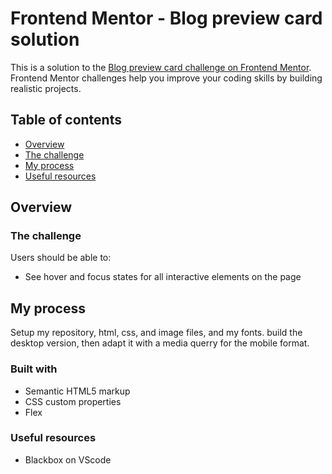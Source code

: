 # Frontend Mentor - Blog preview card solution

This is a solution to the [Blog preview card challenge on Frontend Mentor](https://www.frontendmentor.io/challenges/blog-preview-card-ckPaj01IcS). Frontend Mentor challenges help you improve your coding skills by building realistic projects. 

## Table of contents

  - [Overview](#overview)
  - [The challenge](#the-challenge)
  - [My process](#my-process)
  - [Useful resources](#useful-resources)

## Overview

### The challenge

Users should be able to:

- See hover and focus states for all interactive elements on the page


## My process

Setup my repository, html, css, and image files, and my fonts.
build the desktop version, then adapt it with a media querry for the mobile format.

### Built with

- Semantic HTML5 markup
- CSS custom properties
- Flex


### Useful resources

- Blackbox on VScode

